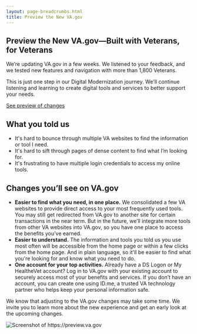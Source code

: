 ```yaml
---
layout: page-breadcrumbs.html
title: Preview the New VA.gov
---
```

<div class="main">
<div class="section">
<div class="row" markdown="1">
<article class="usa-content columns">

# Preview the New VA.gov—Built with Veterans, for Veterans

<div class="va-introtext">
We’re updating VA.gov in a few weeks. We listened to your feedback, and we tested new features and navigation with more than 1,800 Veterans.

This is just one step in our Digital Modernization journey. We'll continue listening and learning to create digital tools and services to better support your needs.

[See preview of changes](#preview-screenshot)

</div>

## What you told us
* It's hard to bounce through multiple VA websites to find the information or tool I need.
* It's hard to sift through pages of dense content to find what I’m looking for.
* It's frustrating to have multiple login credentials to access my online tools.

## Changes you’ll see on VA.gov

* __Easier to find what you need, in one place.__ We consolidated a few VA websites to provide direct access to your most frequently used tools. You may still get redirected from VA.gov to another site for certain transactions in the near term. But in the future, we’ll integrate more tools from other VA websites into VA.gov, so you have one place to access the benefits you’ve earned.
* __Easier to understand.__ The information and tools you told us you use most often will be accessible from the home page or within a few clicks from the home page. And in plain language, so it'll be easier to find what you're looking for and know what you need to do.
* __One account for your top activities.__ Already have a DS Logon or My HealtheVet account? Log in to VA.gov with your existing account to securely access most of your benefits and services. If you don’t have an account, you can create one using ID.me, a trusted VA technology partner who helps keep your personal information safe.

We know that adjusting to the VA.gov changes may take some time. We invite you to learn more about the new experience and get an early look at the upcoming changes.

<img id="preview-screenshot" alt="Screenshot of https://preview.va.gov" src="/img/va-preview-screenshot.png">

</article>
</div>
</div>
</div>
